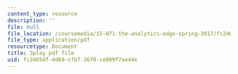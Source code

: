 ```yaml
---
content_type: resource
description: ''
file: null
file_location: /coursemedia/15-071-the-analytics-edge-spring-2017/fc2465df4d69cfb736f0ce009f7ae44e_9i1sOSIccgw.pdf
file_type: application/pdf
resourcetype: Document
title: 3play pdf file
uid: fc2465df-4d69-cfb7-36f0-ce009f7ae44e
---
```

